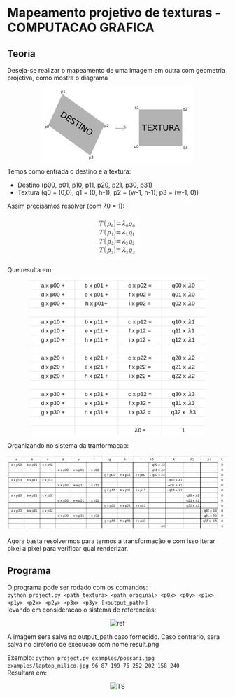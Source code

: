 # Mapeamento projetivo de texturas - COMPUTACAO GRAFICA

## Teoria
Deseja-se realizar o mapeamento de uma imagem em outra com geometria projetiva, como mostra o diagrama
<p align="center">
  <img src="assets/diagram.png" width="350" title="Diagram">
</p>

Temos como entrada o destino e a textura:  
- Destino (p00, p01, p10, p11, p20, p21, p30, p31)
- Textura (q0 = (0,0); q1 = (0, h-1); p2 = (w-1, h-1); p3 = (w-1, 0))  

Assim precisamos resolver (com 𝜆0 = 1):
<p align="center">
  <img src="assets/linear_system.png" width="100" title="LS">
</p>

Que resulta em:
<p align="center">
  <img src="assets/linear_components.png" width="400" title="LC">
</p>

Organizando no sistema da tranformacao:
<p align="center">
  <img src="assets/transformation_system.png" width="700" title="TS">
</p>

Agora basta resolvermos para termos a transformação e com isso iterar pixel a pixel para verificar qual renderizar.

## Programa

O programa pode ser rodado com os comandos:   
```python project.py <path_textura> <path_original> <p0x> <p0y> <p1x> <p1y> <p2x> <p2y> <p3x> <p3y> [<output_path>]```   
levando em consideracao o sistema de referencias: 
<p align="center">
  <img src="assets/reference.png" width="500" title="ref">
</p>
A imagem sera salva no output_path caso fornecido. Caso contrario, sera salva no diretorio de execucao com nome result.png   

Exemplo:   ```python project.py examples/possani.jpg examples/laptop_milico.jpg 96 87 199 76 252 202 158 240```   
Resultara em: 
<p align="center">
  <img src="examples/possani_mata.png" width="500" title="TS">
</p>